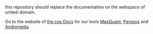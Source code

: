 this repository should replace the documentation on the webspace of united-domain.

Go to the website of [the cox Docs](https://yeroslaviz.github.io/coxdocs.github.io/index.html) for our tools [MaxQuant](https://yeroslaviz.github.io/coxdocs.github.io/maxquant_functions.html), [Perseus](https://yeroslaviz.github.io/coxdocs.github.io/perseus_instructions.html) and [Andromeda](https://yeroslaviz.github.io/coxdocs.github.io/andromeda_instructions.html).
